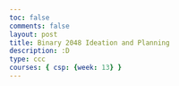 ```yaml
---
toc: false
comments: false
layout: post
title: Binary 2048 Ideation and Planning
description: :D
type: ccc
courses: { csp: {week: 13} }
---
```


<!DOCTYPE html>
<html lang="en">
<head>
  <meta charset="UTF-8">
  <meta name="viewport" content="width=device-width, initial-scale=1.0">
  <title>Run-Length Encoding (RLE) Compression</title>
</head>
<body>

<script>
  function compress(inputString) {
    let compressedData = "";
    let count = 1;

    // Iterate through the input string
    for (let i = 1; i < inputString.length; i++) {
      if (inputString[i] === inputString[i - 1]) {
        count++;
      } else {
        compressedData += inputString[i - 1] + count;
        count = 1;
      }
    }

    // Add the last character and its count
    compressedData += inputString.slice(-1) + count;

    return compressedData;
  }

  function decompress(compressedData) {
    let decompressedData = "";

    // Iterate through the compressed data
    for (let i = 0; i < compressedData.length; i++) {
      let char = compressedData[i];
      let countStr = "";

      // Extract the count value
      i++;
      while (i < compressedData.length && !isNaN(parseInt(compressedData[i]))) {
        countStr += compressedData[i];
        i++;
      }

      let count = parseInt(countStr);

      // Repeat the character count times
      decompressedData += char.repeat(count);
    }

    return decompressedData;
  }

  // Example usage
  let originalData = "AAAABBBCCDAA";
  let compressedData = compress(originalData);
  let decompressedData = decompress(compressedData);

  console.log("Original data:", originalData);
  console.log("Compressed data:", compressedData);
  console.log("Decompressed data:", decompressedData);
</script>

</body>
</html>

